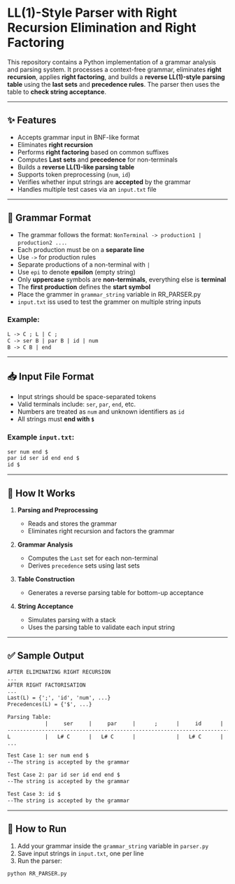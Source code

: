 # LL(1)-Style Parser with Right Recursion Elimination and Right Factoring

This repository contains a Python implementation of a grammar analysis and parsing system. It processes a context-free grammar, eliminates **right recursion**, applies **right factoring**, and builds a **reverse LL(1)-style parsing table** using the **last sets** and **precedence rules**. The parser then uses the table to **check string acceptance**.

---

## ✨ Features

* Accepts grammar input in BNF-like format
* Eliminates **right recursion**
* Performs **right factoring** based on common suffixes
* Computes **Last sets** and **precedence** for non-terminals
* Builds a **reverse LL(1)-like parsing table**
* Supports token preprocessing (`num`, `id`)
* Verifies whether input strings are **accepted** by the grammar
* Handles multiple test cases via an `input.txt` file

---

## 📝 Grammar Format
* The grammar follows the format: `NonTerminal -> production1 | production2 ...`.
* Each production must be on a **separate line**
* Use `->` for production rules
* Separate productions of a non-terminal with `|`
* Use `epi` to denote **epsilon** (empty string)
* Only **uppercase** symbols are **non-terminals**, everything else is **terminal**
* The **first production** defines the **start symbol**
* Place the grammer in `grammar_string` variable in RR_PARSER.py
* `input.txt` iss used to test the grammer on multiple string inputs

### Example:

```txt
L -> C ; L | C ;
C -> ser B | par B | id | num
B -> C B | end
```

---

## 📥 Input File Format

* Input strings should be space-separated tokens
* Valid terminals include: `ser`, `par`, `end`, etc.
* Numbers are treated as `num` and unknown identifiers as `id`
* All strings must **end with `$`**

### Example `input.txt`:

```txt
ser num end $
par id ser id end end $
id $
```

---

## 🧠 How It Works

1. **Parsing and Preprocessing**

   * Reads and stores the grammar
   * Eliminates right recursion and factors the grammar

2. **Grammar Analysis**

   * Computes the `Last` set for each non-terminal
   * Derives `precedence` sets using last sets

3. **Table Construction**

   * Generates a reverse parsing table for bottom-up acceptance

4. **String Acceptance**

   * Simulates parsing with a stack
   * Uses the parsing table to validate each input string

---

## ✅ Sample Output

```txt
AFTER ELIMINATING RIGHT RECURSION
...
AFTER RIGHT FACTORISATION
...
Last(L) = {';', 'id', 'num', ...}
Precedences(L) = {'$', ...}

Parsing Table:
            |     ser     |     par     |      ;      |     id      |     num     |     end     |      $      
----------------------------------------------------------------------------------------------
L           |   L# C      |   L# C      |             |   L# C      |   L# C      |             |             
...

Test Case 1: ser num end $
--The string is accepted by the grammar

Test Case 2: par id ser id end end $
--The string is accepted by the grammar

Test Case 3: id $
--The string is accepted by the grammar
```

---

## 🚀 How to Run

1. Add your grammar inside the `grammar_string` variable in `parser.py`
2. Save input strings in `input.txt`, one per line
3. Run the parser:

```bash
python RR_PARSER.py
```
